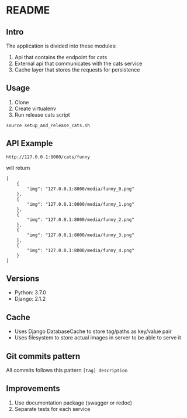 # README

## Intro
The application is divided into these modules:
1. Api that contains the endpoint for cats
2. External api that communicates with the cats service
3. Cache layer that stores the requests for persistence

## Usage
1. Clone
2. Create virtualenv
3. Run release cats script
```
source setup_and_release_cats.sh
```

## API Example
```
http://127.0.0.1:8000/cats/funny
```
will return 
```
[
    {
        "img": "127.0.0.1:8000/media/funny_0.png"
    },
    {
        "img": "127.0.0.1:8000/media/funny_1.png"
    },
    {
        "img": "127.0.0.1:8000/media/funny_2.png"
    },
    {
        "img": "127.0.0.1:8000/media/funny_3.png"
    },
    {
        "img": "127.0.0.1:8000/media/funny_4.png"
    }
]
```

## Versions
* Python: 3.7.0
* Django: 2.1.2

## Cache
* Uses Django DatabaseCache to store tag/paths as key/value pair
* Uses filesystem to store actual images in server to be able to serve it

## Git commits pattern
All commits follows this pattern
```[tag] description```

## Improvements
1. Use documentation package (swagger or redoc)
2. Separate tests for each service
